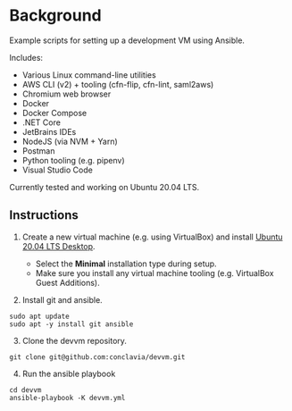 # Background

Example scripts for setting up a development VM using Ansible.

Includes:
* Various Linux command-line utilities
* AWS CLI (v2) + tooling (cfn-flip, cfn-lint, saml2aws)
* Chromium web browser
* Docker
* Docker Compose
* .NET Core
* JetBrains IDEs
* NodeJS (via NVM + Yarn)
* Postman
* Python tooling (e.g. pipenv)
* Visual Studio Code

Currently tested and working on Ubuntu 20.04 LTS.

## Instructions

1. Create a new virtual machine (e.g. using VirtualBox) and install [Ubuntu 20.04 LTS Desktop](https://releases.ubuntu.com/20.04/).
   * Select the **Minimal** installation type during setup.
   * Make sure you install any virtual machine tooling (e.g. VirtualBox Guest Additions).

2. Install git and ansible.
```
sudo apt update
sudo apt -y install git ansible
```

3. Clone the devvm repository.
```
git clone git@github.com:conclavia/devvm.git
```

4. Run the ansible playbook
```
cd devvm
ansible-playbook -K devvm.yml
```